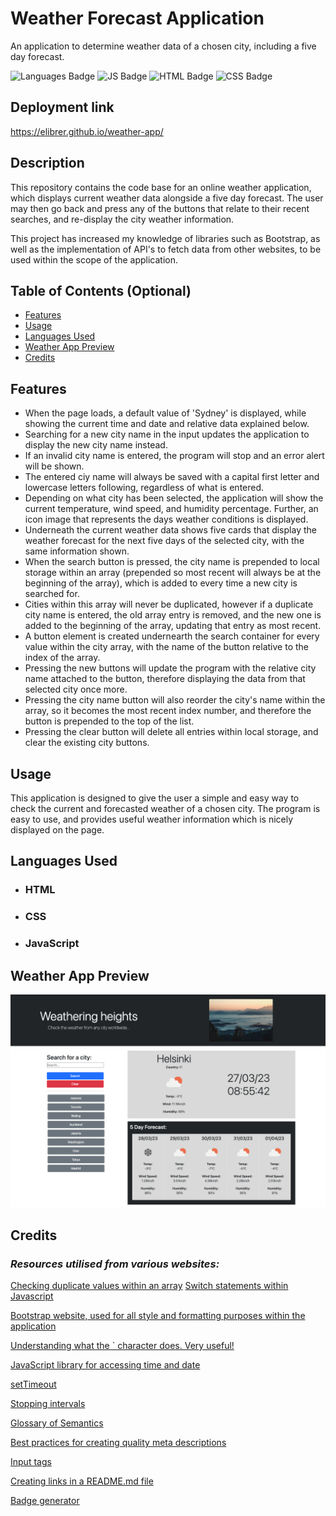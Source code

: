 # Weather Forecast Application
An application to determine weather data of a chosen city, including a five day forecast.

![Languages Badge](https://img.shields.io/badge/Languages-3-blue)
![JS Badge](https://img.shields.io/badge/JavaScript-72.2%25-yellow)
![HTML Badge](https://img.shields.io/badge/HTML-25%25-red)
![CSS Badge](https://img.shields.io/badge/CSS-2.8%25-blueviolet)


## Deployment link

https://elibrer.github.io/weather-app/

## Description

This repository contains the code base for an online weather application, which displays current weather data alongside a five day forecast. The user may then go back and press any of the buttons that relate to their recent searches, and re-display the city weather information. 

This project has increased my knowledge of libraries such as Bootstrap, as well as the implementation of API's to fetch data from other websites, to be used within the scope of the application.

## Table of Contents (Optional)

- [Features](#features)
- [Usage](#usage)
- [Languages Used](#languages-used)
- [Weather App Preview](#weather-app-preview)
- [Credits](#credits)

## Features

- When the page loads, a default value of 'Sydney' is displayed, while showing the current time and date and relative data explained below.
- Searching for a new city name in the input updates the application to display the new city name instead.
- If an invalid city name is entered, the program will stop and an error alert will be shown.
- The entered ciy name will always be saved with a capital first letter and lowercase letters following, regardless of what is entered.
- Depending on what city has been selected, the application will show the current temperature, wind speed, and humidity percentage. Further, an icon image that represents the days weather conditions is displayed.
- Underneath the current weather data shows five cards that display the weather forecast for the next five days of the selected city, with the same information shown. 
- When the search button is pressed, the city name is prepended to local storage within an array (prepended so most recent will always be at the beginning of the array), which is added to every time a new city is searched for.
- Cities within this array will never be duplicated, however if a duplicate city name is entered, the old array entry is removed, and the new one is added to the beginning of the array, updating that entry as most recent.
- A button element is created undernearth the search container for every value within the city array, with the name of the button relative to the index of the array.
- Pressing the new buttons will update the program with the relative city name attached to the button, therefore displaying the data from that selected city once more.
- Pressing the city name button will also reorder the city's name within the array, so it becomes the most recent index number, and therefore the button is prepended to the top of the list.
- Pressing the clear button will delete all entries within local storage, and clear the existing city buttons.

## Usage

This application is designed to give the user a simple and easy way to check the current and forecasted weather of a chosen city. The program is easy to use, and provides useful weather information which is nicely displayed on the page.

## Languages Used
- ### **HTML**
- ### **CSS**
- ### **JavaScript**

## Weather App Preview

![Image of the full weather app, displaying multiple recent cities searched, current date and time, a selected city name, and all relevant weather information for that city below.](./assets/images/weather-app-preview.png "weather app preview")


## Credits

### *Resources utilised from various websites:*
[Checking duplicate values within an array](https://sentry.io/answers/how-do-i-check-if-an-array-includes-a-value-in-javascript/)
[Switch statements within Javascript](https://www.programiz.com/javascript/switch-statement)

[Bootstrap website, used for all style and formatting purposes within the application](https://getbootstrap.com/docs/4.0/layout/overview/)

[Understanding what the ` character does. Very useful!](https://blog.bitsrc.io/double-quotes-vs-single-quotes-vs-backticks-in-javascript-3cab5aaea55)

[JavaScript library for accessing time and date](https://day.js.org/)

[setTimeout](https://developer.mozilla.org/en-US/docs/Web/API/setTimeout)

[Stopping intervals](https://code.mu/en/javascript/book/prime/timers/timer-stopping/#:~:text=To%20stop%20the%20timer%2C%20use,the%20timer%20to%20be%20stopped.&text=Let%20a%20variable%20be%20given,this%20value%20to%20the%20console.)

[Glossary of Semantics](https://developer.mozilla.org/en-US/docs/Glossary/Semantics)

[Best practices for creating quality meta descriptions](https://developers.google.com/search/docs/appearance/snippet)

[Input tags](https://www.w3schools.com/tags/tag_label.asp)

[Creating links in a README.md file](https://docs.readme.com/main/docs/linking-to-pages)

[Badge generator](https://shields.io/)




